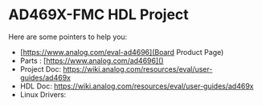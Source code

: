 # AD469X-FMC HDL Project

Here are some pointers to help you:
  * [https://www.analog.com/eval-ad4696](Board Product Page)
  * Parts : [https://www.analog.com/ad4696]()
  * Project Doc: https://wiki.analog.com/resources/eval/user-guides/ad469x
  * HDL Doc: https://wiki.analog.com/resources/eval/user-guides/ad469x
  * Linux Drivers:
